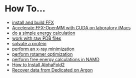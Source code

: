 # How To...
* [install and build FFX](https://github.com/SchniedersLab/lab-info/blob/main/HowToFiles/InstallAndBuildFFX.md)
* [Accelerate FFX-OpenMM with CUDA on laboratory iMacs](https://github.com/SchniedersLab/lab-info/blob/main/HowToFiles/FFX-OpenMMCUDA.md)
* [do a simple energy calculation]()
* [work with raw PDB files]()
* [solvate a protein]()
* [perform an x-ray minimization]()
* [perform rotamer optimization]()
* [perform free energy calculations in NAMD](https://github.com/SchniedersLab/lab-info/blob/main/HowToFiles/PerformFreeEnergyCalcInNAMD.md)
* [How to Install AlphaFold2]()
* [Recover data from Dedicated on Argon]()
